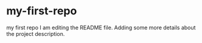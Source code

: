 # my-first-repo
my first repo
I am editing the README file. Adding some more details about the project description.
